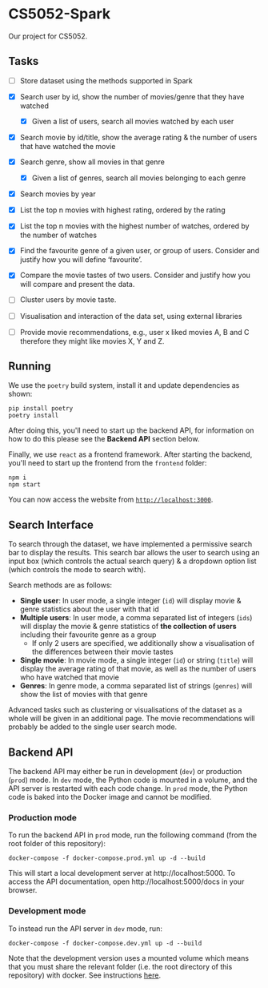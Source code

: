 # CS5052-Spark

Our project for CS5052.

## Tasks

- [ ] Store dataset using the methods supported in Spark
- [x] Search user by id, show the number of movies/genre that they have watched
  - [x] Given a list of users, search all movies watched by each user
- [x] Search movie by id/title, show the average rating & the number of users that have watched the movie
- [x] Search genre, show all movies in that genre
  - [x] Given a list of genres, search all movies belonging to each genre
- [x] Search movies by year
- [x] List the top n movies with highest rating, ordered by the rating
- [x] List the top n movies with the highest number of watches, ordered by the number of watches

- [x] Find the favourite genre of a given user, or group of users. Consider and justify how you will define ‘favourite’.
- [x] Compare the movie tastes of two users. Consider and justify how you will compare and present the data.

- [ ] Cluster users by movie taste.
- [ ] Visualisation and interaction of the data set, using external libraries
- [ ] Provide movie recommendations, e.g., user x liked movies A, B and C therefore they might like movies X, Y and Z.

## Running

We use the `poetry` build system, install it and update dependencies as shown:
```
pip install poetry
poetry install
```

After doing this, you'll need to start up the backend API, for information on how to do this please see the **Backend API** section below.

Finally, we use `react` as a frontend framework. After starting the backend, you'll need to start up the frontend from the `frontend` folder:
```
npm i
npm start
```

You can now access the website from [`http://localhost:3000`](http://localhost:3000).

## Search Interface
To search through the dataset, we have implemented a permissive search bar to display the results. This search bar allows the user to search using an input box (which controls the actual search query) & a dropdown option list (which controls the mode to search with).

Search methods are as follows:
- **Single user**: In user mode, a single integer (`id`) will display movie & genre statistics about the user with that id
- **Multiple users**: In user mode, a comma separated list of integers (`ids`) will display the movie & genre statistics of **the collection of users** including their favourite genre as a group
  - If only 2 users are specified, we additionally show a visualisation of the differences between their movie tastes
- **Single movie**: In movie mode, a single integer (`id`) or string (`title`) will display the average rating of that movie, as well as the number of users who have watched that movie
- **Genres**: In genre mode, a comma separated list of strings (`genres`) will show the list of movies with that genre

Advanced tasks such as clustering or visualisations of the dataset as a whole will be given in an additional page. The movie recommendations will probably be added to the single user search mode.

## Backend API

The backend API may either be run in development (`dev`) or production (`prod`) mode.
In `dev` mode, the Python code is mounted in a volume, and the API server is restarted with each code change.
In `prod` mode, the Python code is baked into the Docker image and cannot be modified.

### Production mode

To run the backend API in `prod` mode, run the following command (from the root folder of this repository):

```
docker-compose -f docker-compose.prod.yml up -d --build
```

This will start a local development server at http://localhost:5000.
To access the API documentation, open http://localhost:5000/docs in your browser.

### Development mode

To instead run the API server in `dev` mode, run:

```
docker-compose -f docker-compose.dev.yml up -d --build
```

Note that the development version uses a mounted volume which means that you must share the relevant folder (i.e. the root directory of this repository) with docker.
See instructions [here](https://docs.docker.com/docker-for-windows/#file-sharing).
